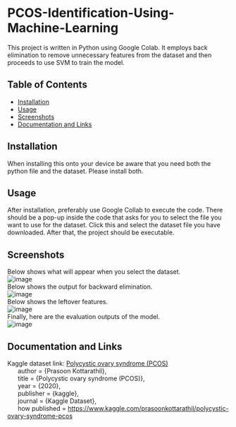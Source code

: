 # PCOS-Identification-Using-Machine-Learning

This project is written in Python using Google Colab. It employs back elimination to remove unnecessary features from the dataset and then proceeds to use SVM to train the model.

## Table of Contents
- [Installation](https://github.com/shumphries22/PCOS-Identification-Using-Machine-Learning/blob/main/README.md#installation)
- [Usage](https://github.com/shumphries22/PCOS-Identification-Using-Machine-Learning/blob/main/README.md#usage)
- [Screenshots](https://github.com/shumphries22/PCOS-Identification-Using-Machine-Learning/blob/main/README.md#screenshots)
- [Documentation and Links](https://github.com/shumphries22/PCOS-Identification-Using-Machine-Learning/blob/main/README.md#documentation-and-links)

## Installation
When installing this onto your device be aware that you need both the python file and the dataset. Please install both.

## Usage
After installation, preferably use Google Collab to execute the code. There should be a pop-up inside the code that asks for you to select the file you want to use for the dataset. Click this and select the dataset file you have downloaded. After that, the project should be executable.

## Screenshots
Below shows what will appear when you select the dataset. <br/>
![image](https://github.com/user-attachments/assets/c3d6af95-0bc2-4fb6-9e2e-24e1a8faa59d)<br/>
Below shows the output for backward elimination.<br/>
![image](https://github.com/user-attachments/assets/4d23c6b9-e68f-49aa-8cd4-dd1d186756fc)<br/>
Below shows the leftover features.<br/>
![image](https://github.com/user-attachments/assets/0b9e7082-ca7e-40b7-a594-898cf4107c95)<br/>
Finally, here are the evaluation outputs of the model.<br/>
![image](https://github.com/user-attachments/assets/f9aec890-2891-4433-9382-8dfe7956f3bd)<br/>



## Documentation and Links
Kaggle dataset link: [Polycystic ovary syndrome (PCOS)](https://www.kaggle.com/datasets/prasoonkottarathil/polycystic-ovary-syndrome-pcos/data) <br>
&nbsp;&nbsp;&nbsp;&nbsp;&nbsp;&nbsp;author = {Prasoon Kottarathil}, <br>
&nbsp;&nbsp;&nbsp;&nbsp;&nbsp;&nbsp;title = {Polycystic ovary syndrome (PCOS)}, <br>
&nbsp;&nbsp;&nbsp;&nbsp;&nbsp;&nbsp;year = {2020}, <br>
&nbsp;&nbsp;&nbsp;&nbsp;&nbsp;&nbsp;publisher = {kaggle}, <br>
&nbsp;&nbsp;&nbsp;&nbsp;&nbsp;&nbsp;journal = {Kaggle Dataset}, <br>
&nbsp;&nbsp;&nbsp;&nbsp;&nbsp;&nbsp;how published = https://www.kaggle.com/prasoonkottarathil/polycystic-ovary-syndrome-pcos
